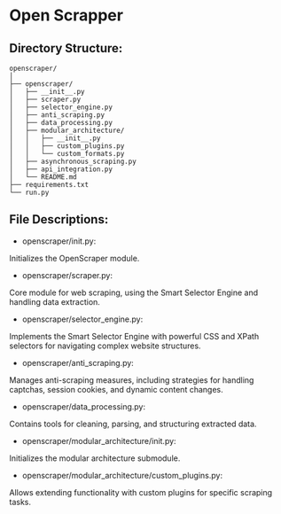# Open Scrapper

## Directory Structure:
```
openscraper/
│
├── openscraper/
│   ├── __init__.py
│   ├── scraper.py
│   ├── selector_engine.py
│   ├── anti_scraping.py
│   ├── data_processing.py
│   ├── modular_architecture/
│   │   ├── __init__.py
│   │   ├── custom_plugins.py
│   │   └── custom_formats.py
│   ├── asynchronous_scraping.py
│   ├── api_integration.py
│   └── README.md
├── requirements.txt
└── run.py
```

## File Descriptions:
- openscraper/init.py:

Initializes the OpenScraper module.

- openscraper/scraper.py:

Core module for web scraping, using the Smart Selector Engine and handling data extraction.

- openscraper/selector_engine.py:

Implements the Smart Selector Engine with powerful CSS and XPath selectors for navigating complex website structures.

- openscraper/anti_scraping.py:

Manages anti-scraping measures, including strategies for handling captchas, session cookies, and dynamic content changes.

- openscraper/data_processing.py:

Contains tools for cleaning, parsing, and structuring extracted data.

- openscraper/modular_architecture/init.py:

Initializes the modular architecture submodule.

- openscraper/modular_architecture/custom_plugins.py:

Allows extending functionality with custom plugins for specific scraping tasks.